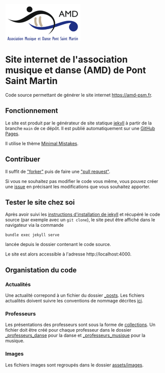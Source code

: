 ![logo AMD](/assets/images/logo-transparent.png)

# Site internet de l'association musique et danse (AMD) de Pont Saint Martin

Code source permettant de générer le site internet https://amd-psm.fr.

## Fonctionnement

Le site est produit par le générateur de site statique [jekyll](https://jekyllrb.com/) à partir de la branche `main` de ce dépôt. 
Il est publié automatiquement sur une [GitHub Pages](https://pages.github.com/).

Il utilise le thème [Minimal Mistakes](https://mmistakes.github.io/minimal-mistakes/).

## Contribuer

Il suffit de ["forker"](https://docs.github.com/fr/pull-requests/collaborating-with-pull-requests/working-with-forks/fork-a-repo) puis de faire une ["pull request"](https://docs.github.com/fr/pull-requests/collaborating-with-pull-requests/proposing-changes-to-your-work-with-pull-requests/creating-a-pull-request).

Si vous ne souhaitez pas modifier le code vous même, vous pouvez créer une [issue](https://github.com/amd-pontsaintmartin/amd-pontsaintmartin.github.io/issues) en précisant les modifications que vous souhaitez apporter.

## Tester le site chez soi

Après avoir suivi les [instructions d'installation de jekyll](https://jekyllrb.com/docs/installation/) et récupéré le code source (par exemple avec un `git clone`), le site peut être affiché dans le navigateur via la commande

```shell
bundle exec jekyll serve
```
lancée depuis le dossier contenant le code source.

Le site est alors accessible à l'adresse http://localhost:4000.


## Organistation du code

### Actualités

Une actualité correpond à un fichier du dossier [_posts](_posts). Les fichiers actualités doivent suivre les conventions de nommage décrites [ici](https://jekyllrb.com/docs/posts/).

### Professeurs

Les présentations des professeurs sont sous la forme de [collections](https://jekyllrb.com/docs/collections/).
Un fichier doit être créé pour chaque professeur dans le dossier [_professeurs_danse](_professeurs_danse) pour la danse et [_professeurs_musique](_professeurs_musique) pour la musique.

### Images

Les fichiers images sont regroupés dans le dossier [assets/images](assets/images).
